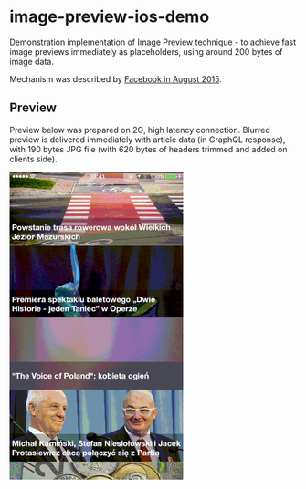 # image-preview-ios-demo
Demonstration implementation of Image Preview technique - to achieve fast image previews immediately as placeholders, using around 200 bytes of image data.

Mechanism was described by [Facebook in August 2015](https://code.facebook.com/posts/991252547593574/the-technology-behind-preview-photos/).

## Preview

Preview below was prepared on 2G, high latency connection. Blurred preview is delivered immediately with article data (in GraphQL response), with 190 bytes JPG file (with 620 bytes of headers trimmed and added on clients side).

![Preview](preview_z.gif)

